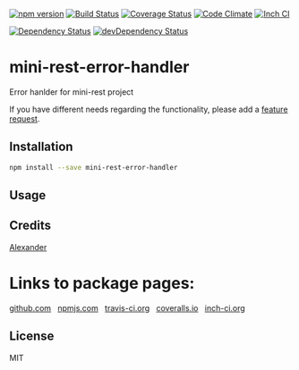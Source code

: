 [![npm version](https://badge.fury.io/js/mini-rest-error-handler.svg)](http://badge.fury.io/js/mini-rest-error-handler)
[![Build Status](https://travis-ci.org/alykoshin/mini-rest-error-handler.svg)](https://travis-ci.org/alykoshin/mini-rest-error-handler)
[![Coverage Status](https://coveralls.io/repos/alykoshin/mini-rest-error-handler/badge.svg?branch=master&service=github)](https://coveralls.io/github/alykoshin/mini-rest-error-handler?branch=master)
[![Code Climate](https://codeclimate.com/github/alykoshin/mini-rest-error-handler/badges/gpa.svg)](https://codeclimate.com/github/alykoshin/mini-rest-error-handler)
[![Inch CI](https://inch-ci.org/github/alykoshin/mini-rest-error-handler.svg?branch=master)](https://inch-ci.org/github/alykoshin/mini-rest-error-handler)

[![Dependency Status](https://david-dm.org/alykoshin/mini-rest-error-handler/status.svg)](https://david-dm.org/alykoshin/mini-rest-error-handler#info=dependencies)
[![devDependency Status](https://david-dm.org/alykoshin/mini-rest-error-handler/dev-status.svg)](https://david-dm.org/alykoshin/mini-rest-error-handler#info=devDependencies)


# mini-rest-error-handler

Error hanlder for mini-rest project


If you have different needs regarding the functionality, please add a [feature request](https://github.com/alykoshin/mini-rest-error-handler/issues).


## Installation

```sh
npm install --save mini-rest-error-handler
```

## Usage


## Credits
[Alexander](https://github.com/alykoshin/)


# Links to package pages:

[github.com](https://github.com/alykoshin/mini-rest-error-handler) &nbsp; [npmjs.com](https://www.npmjs.com/package/mini-rest-error-handler) &nbsp; [travis-ci.org](https://travis-ci.org/alykoshin/mini-rest-error-handler) &nbsp; [coveralls.io](https://coveralls.io/github/alykoshin/mini-rest-error-handler) &nbsp; [inch-ci.org](https://inch-ci.org/github/alykoshin/mini-rest-error-handler)


## License

MIT
